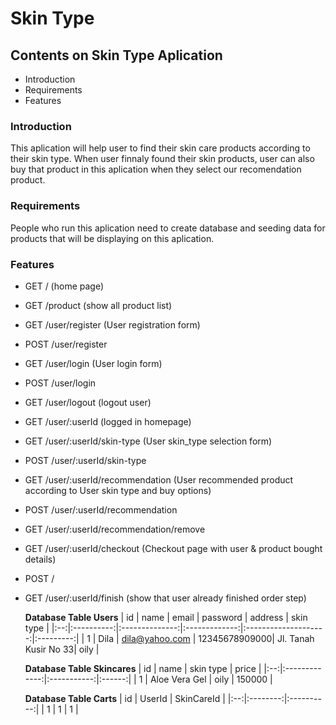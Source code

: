 # **Skin Type**

## Contents on Skin Type Aplication
* Introduction
* Requirements
* Features

### Introduction
This aplication will help user to find their skin care products according to their skin type. When user finnaly found their skin products, user can also buy that product in this aplication when they select our recomendation product.

### Requirements
People who run this aplication need to create database and seeding data for products that will be displaying on this aplication.

### Features
- GET / (home page)
- GET /product (show all product list)
- GET /user/register (User registration form)
- POST /user/register
- GET /user/login (User login form)
- POST /user/login
- GET /user/logout (logout user)
- GET /user/:userId (logged in homepage)
- GET /user/:userId/skin-type (User skin_type selection form)
- POST /user/:userId/skin-type
- GET /user/:userId/recommendation (User recommended product according to User skin type and buy options)
- POST /user/:userId/recommendation 
- GET /user/:userId/recommendation/remove
- GET /user/:userId/checkout (Checkout page with user & product bought details)
- POST /
- GET /user/:userId/finish (show that user already finished order step)

    **Database Table Users**
    | id | name       |      email     |    password   |        address       | skin type |
    |:--:|:----------:|:--------------:|:-------------:|:--------------------:|:---------:|
    | 1  | Dila       | dila@yahoo.com | 12345678909000| Jl. Tanah Kusir No 33|    oily   |

    **Database Table Skincares**
    | id |      name     |  skin type  |  price |
    |:--:|:-------------:|:-----------:|:------:|
    | 1  | Aloe Vera Gel |     oily    | 150000 |

    **Database Table Carts**
    | id |  UserId  | SkinCareId |
    |:--:|:--------:|:----------:|
    | 1  |    1     |     1      |



